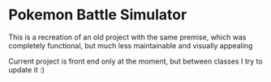 # Pokemon Battle Simulator

This is a recreation of an old project with the same premise, which was completely functional, but much less maintainable and visually appealing

Current project is front end only at the moment, but between classes I try to update it :)
